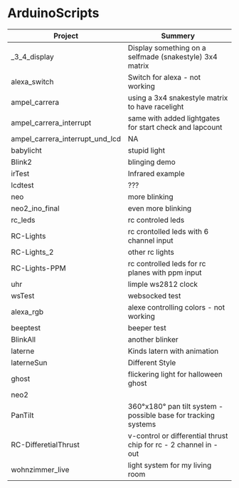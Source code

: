 # ArduinoScripts


| Project | Summery |
| ------- | ------- |
| _3_4_display | Display something on a selfmade (snakestyle) 3x4 matrix |
| alexa_switch | Switch for alexa - not working |
| ampel_carrera | using a 3x4 snakestyle matrix to have racelight |
| ampel_carrera_interrupt | same with added lightgates for start check and lapcount |
| ampel_carrera_interrupt_und_lcd | NA |
| babylicht | stupid light |
| Blink2 | blinging demo |
| irTest | Infrared example |
| lcdtest | ??? |
| neo | more blinking |
| neo2_ino_final | even more blinking |
| rc_leds | rc controled leds |
| RC-Lights | rc crontolled leds with 6 channel input |
| RC-Lights_2 | other rc lights |
| RC-Lights-PPM | rc controlled leds for rc planes with ppm input |
| uhr | limple ws2812 clock |
| wsTest | websocked test |
| alexa_rgb | alexe controlling colors - not working |
| beeptest | beeper test |
| BlinkAll | another blinker |
| laterne | Kinds latern with animation |
| laterneSun | Different Style
| ghost | flickering light for halloween ghost |
| neo2 |  |
| PanTilt | 360°x180° pan tilt system - possible base for tracking systems |
| RC-DifferetialThrust | v-control or differential thrust chip for rc - 2 channel in -out |
| wohnzimmer_live | light system for my living room |